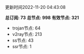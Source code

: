更新时间2022-11-20 04:43:08

**总订阅: 73**
**总节点: 998**
**有效节点: 321**
- trojan节点: 64
- v2ray节点: 213
- ss节点: 43
- ssr节点: 1
